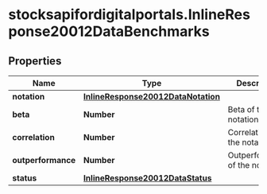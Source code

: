 # stocksapifordigitalportals.InlineResponse20012DataBenchmarks

## Properties

Name | Type | Description | Notes
------------ | ------------- | ------------- | -------------
**notation** | [**InlineResponse20012DataNotation**](InlineResponse20012DataNotation.md) |  | [optional] 
**beta** | **Number** | Beta of the notation. | [optional] 
**correlation** | **Number** | Correlation of the notation. | [optional] 
**outperformance** | **Number** | Outperformance of the notation. | [optional] 
**status** | [**InlineResponse20012DataStatus**](InlineResponse20012DataStatus.md) |  | [optional] 


